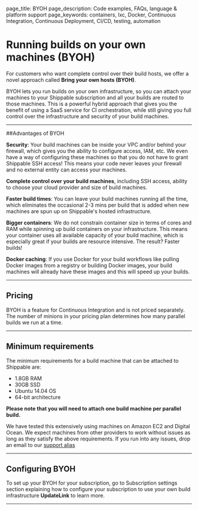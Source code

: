 page_title: BYOH
page_description: Code examples, FAQs, language & platform support
page_keywords: containers, lxc, Docker, Continuous Integration, Continuous Deployment, CI/CD, testing, automation

# Running builds on your own machines (BYOH)
For customers who want complete control over their build hosts, we offer a novel approach called **Bring your own hosts (BYOH)**.

BYOH lets you run builds on your own infrastructure, so you can attach your machines to your Shippable subscription and all your builds are routed to those machines. This is a powerful hybrid approach that gives you the benefit of using a SaaS service for CI orchestration, while still giving you full control over the infrastructure and security of your build machines.

---

##Advantages of BYOH  

**Security**: Your build machines can be inside your VPC and/or behind your firewall, which  gives you the ability to configure access, IAM, etc. We even have a way of configuring these machines so that you do not have to grant Shippable SSH access! This means your code never leaves your firewall and no external entity can access your machines.

**Complete control over your build machines**, including SSH access, ability to choose your cloud provider and size of build machines.

**Faster build times**: You can leave your build machines running all the time, which eliminates the occasional 2-3 mins per build that is added when new machines are spun up on Shippable's hosted infrastructure.

**Bigger containers**: We do not constrain container size in terms of cores and RAM while spinning up build containers on your infrastructure. This means your container uses all available capacity of your build machine, which is especially great if your builds are resource intensive. The result? Faster builds!

**Docker caching**: If you use Docker for your build workflows like pulling Docker images from a registry or building Docker images, your build machines will already have these images and this will speed up your builds.

---

## Pricing
BYOH is a feature for Continuous Integration and is not priced separately. The number of minions in your pricing plan determines how many parallel builds we run at a time.

---

## Minimum requirements
The minimum requirements for a build machine that can be attached to Shippable are:

* 1.8GB RAM
* 30GB SSD
* Ubuntu 14.04 OS
* 64-bit architecture

**Please note that you will need to attach one build machine per parallel build.**

We have tested this extensively using machines on Amazon EC2 and Digital Ocean. We expect machines from other providers to work without issues as long as they satisfy the above requirements. If you run into any issues, drop an email to our [support alias](mailto:support@shippable.com)

---

## Configuring BYOH
To set up your BYOH for your subscription, go to Subscription settings section explaining how to configure your subscription to use your own build infrastructure **UpdateLink** to learn more.

---
